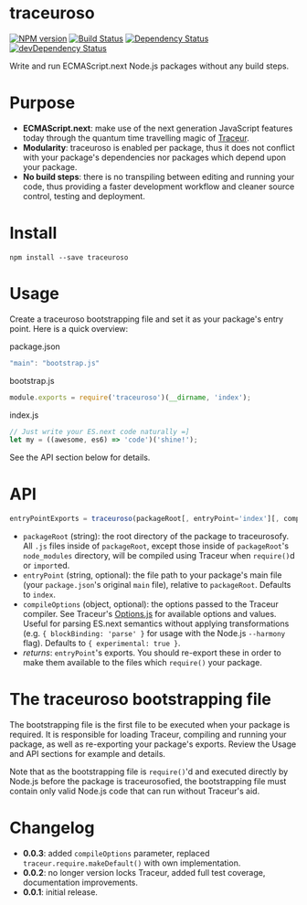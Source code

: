 # traceuroso
[![NPM version](https://badge.fury.io/js/traceuroso.png)](https://npmjs.org/package/traceuroso)
[![Build Status](https://travis-ci.org/UltCombo/traceuroso.png?branch=master)](https://travis-ci.org/UltCombo/traceuroso)
[![Dependency Status](https://david-dm.org/UltCombo/traceuroso.png)](https://david-dm.org/UltCombo/traceuroso)
[![devDependency Status](https://david-dm.org/UltCombo/traceuroso/dev-status.png)](https://david-dm.org/UltCombo/traceuroso#info=devDependencies)

Write and run ECMAScript.next Node.js packages without any build steps.

# Purpose

- **ECMAScript.next**: make use of the next generation JavaScript features today through the quantum time travelling magic of [Traceur](https://github.com/google/traceur-compiler).
- **Modularity**: traceuroso is enabled per package, thus it does not conflict with your package's dependencies nor packages which depend upon your package.
- **No build steps**: there is no transpiling between editing and running your code, thus providing a faster development workflow and cleaner source control, testing and deployment.

# Install

```
npm install --save traceuroso
```

# Usage

Create a traceuroso bootstrapping file and set it as your package's entry point. Here is a quick overview:

package.json

```js
"main": "bootstrap.js"
```

bootstrap.js

```js
module.exports = require('traceuroso')(__dirname, 'index');
```

index.js

```js
// Just write your ES.next code naturally =]
let my = ((awesome, es6) => 'code')('shine!');
```

See the API section below for details.

# API

```js
entryPointExports = traceuroso(packageRoot[, entryPoint='index'][, compileOptions={experimental:true}])
```

- `packageRoot` (string): the root directory of the package to traceurosofy. All `.js` files inside of `packageRoot`, except those inside of `packageRoot`'s `node_modules` directory, will be compiled using Traceur when `require()`d or `import`ed.
- `entryPoint` (string, optional): the file path to your package's main file (your `package.json`'s original `main` file), relative to `packageRoot`. Defaults to `index`.
- `compileOptions` (object, optional): the options passed to the Traceur compiler. See Traceur's [Options.js](https://github.com/google/traceur-compiler/blob/master/src/Options.js) for available options and values. Useful for parsing ES.next semantics without applying transformations (e.g. `{ blockBinding: 'parse' }` for usage with the Node.js `--harmony` flag). Defaults to `{ experimental: true }`.
- *returns*: `entryPoint`'s exports. You should re-export these in order to make them available to the files which `require()` your package.

# The traceuroso bootstrapping file

The bootstrapping file is the first file to be executed when your package is required. It is responsible for loading Traceur, compiling and running your package, as well as re-exporting your package's exports. Review the Usage and API sections for example and details.

Note that as the bootstrapping file is `require()`'d and executed directly by Node.js before the package is traceurosofied, the bootstrapping file must contain only valid Node.js code that can run without Traceur's aid.

# Changelog

- **0.0.3**: added `compileOptions` parameter, replaced `traceur.require.makeDefault()` with own implementation.
- **0.0.2**: no longer version locks Traceur, added full test coverage, documentation improvements.
- **0.0.1**: initial release.
